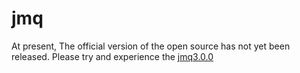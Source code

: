 # jmq
  At present, The official version of the open source has not yet been released.
  Please try and experience the [jmq3.0.0](https://github.com/ipdcode/jmq/tree/jmq3.0.0)